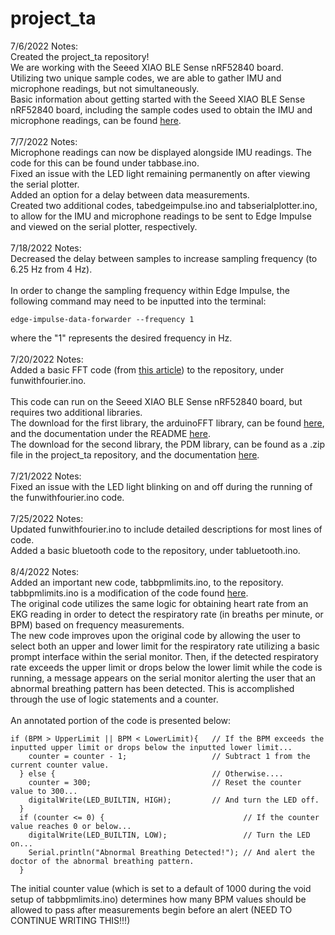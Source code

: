 # project_ta

7/6/2022 Notes: <br />
Created the project_ta repository!<br />
We are working with the Seeed XIAO BLE Sense nRF52840 board. <br />
Utilizing two unique sample codes, we are able to gather IMU and microphone readings, but not simultaneously. <br />
Basic information about getting started with the Seeed XIAO BLE Sense nRF52840 board, including the sample codes used to obtain the IMU and microphone readings, can be found [here](https://github.com/kevinwlu/iot/tree/master/lesson6/xiao). <br />
<br />
7/7/2022 Notes: <br />
Microphone readings can now be displayed alongside IMU readings. The code for this can be found under tabbase.ino. <br />
Fixed an issue with the LED light remaining permanently on after viewing the serial plotter. <br />
Added an option for a delay between data measurements. <br />
Created two additional codes, tabedgeimpulse.ino and tabserialplotter.ino, to allow for the IMU and microphone readings to be sent to Edge Impulse and viewed on the serial plotter, respectively. <br/>
<br />
7/18/2022 Notes: <br />
Decreased the delay between samples to increase sampling frequency (to 6.25 Hz from 4 Hz). <br />
<br />
In order to change the sampling frequency within Edge Impulse, the following command may need to be inputted into the terminal:
```
edge-impulse-data-forwarder --frequency 1
```
where the "1" represents the desired frequency in Hz. <br />
<br />
7/20/2022 Notes: <br />
Added a basic FFT code (from [this article](https://1littleendian.medium.com/the-late-night-tinkering-projects-10-fun-with-fourier-a72b358229b3)) to the repository, under funwithfourier.ino. <br/>
<br />
This code can run on the Seeed XIAO BLE Sense nRF52840 board, but requires two additional libraries. <br />
The download for the first library, the arduinoFFT library, can be found [here](https://www.arduino.cc/reference/en/libraries/arduinofft/), and the documentation under the README [here](https://github.com/kosme/arduinoFFT). <br />
The download for the second library, the PDM library, can be found as a .zip file in the project_ta repository, and the documentation [here](https://docs.arduino.cc/learn/built-in-libraries/pdm). <br />
<br />
7/21/2022 Notes: <br />
Fixed an issue with the LED light blinking on and off during the running of the funwithfourier.ino code. <br />
<br />
7/25/2022 Notes: <br />
Updated funwithfourier.ino to include detailed descriptions for most lines of code. <br />
Added a basic bluetooth code to the repository, under tabluetooth.ino. <br />
<br />
8/4/2022 Notes: <br />
Added an important new code, tabbpmlimits.ino, to the repository. <br />
tabbpmlimits.ino is a modification of the code found [here](https://github.com/oelsayed10/ArduinoFFT/blob/main/XiaoMicOriginal.ino). <br />
The original code utilizes the same logic for obtaining heart rate from an EKG reading in order to detect the respiratory rate (in breaths per minute, or BPM) based on frequency measurements. <br />
The new code improves upon the original code by allowing the user to select both an upper and lower limit for the respiratory rate utilizing a basic prompt interface within the serial monitor. Then, if the detected respiratory rate exceeds the upper limit or drops below the lower limit while the code is running, a message appears on the serial monitor alerting the user that an abnormal breathing pattern has been detected. This is accomplished through the use of logic statements and a counter. <br />
<br />
An annotated portion of the code is presented below:
```
if (BPM > UpperLimit || BPM < LowerLimit){   // If the BPM exceeds the inputted upper limit or drops below the inputted lower limit...
    counter = counter - 1;                   // Subtract 1 from the current counter value.
  } else {                                   // Otherwise....
    counter = 300;                           // Reset the counter value to 300...
    digitalWrite(LED_BUILTIN, HIGH);         // And turn the LED off.
  }
  if (counter <= 0) {                               // If the counter value reaches 0 or below...
    digitalWrite(LED_BUILTIN, LOW);                 // Turn the LED on...
    Serial.println("Abnormal Breathing Detected!"); // And alert the doctor of the abnormal breathing pattern.
  }
```
The initial counter value (which is set to a default of 1000 during the void setup of tabbpmlimits.ino) determines how many BPM values should be allowed to pass after measurements begin before an alert (NEED TO CONTINUE WRITING THIS!!!)
